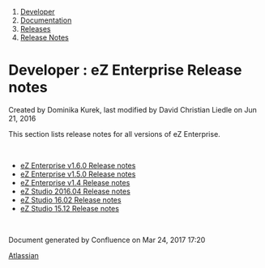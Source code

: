 1.  <span>[Developer](index.html)</span>
2.  <span>[Documentation](Documentation_31429504.html)</span>
3.  <span>[Releases](Releases_31429534.html)</span>
4.  <span>[Release Notes](Release-Notes_32867905.html)</span>

<span id="title-text"> Developer : eZ Enterprise Release notes </span>
======================================================================

Created by <span class="author"> Dominika Kurek</span>, last modified by <span class="editor"> David Christian Liedle</span> on Jun 21, 2016

This section lists release notes for all versions of eZ Enterprise.

 

-   [eZ Enterprise v1.6.0 Release notes](eZ-Enterprise-v1.6.0-Release-notes_32867577.html)
-   [eZ Enterprise v1.5.0 Release notes](eZ-Enterprise-v1.5.0-Release-notes_32114946.html)
-   [eZ Enterprise v1.4 Release notes](eZ-Enterprise-v1.4-Release-notes_32113415.html)
-   [eZ Studio 2016.04 Release notes](eZ-Studio-2016.04-Release-notes_31431648.html)
-   [eZ Studio 16.02 Release notes](eZ-Studio-16.02-Release-notes_31430131.html)
-   [eZ Studio 15.12 Release notes](eZ-Studio-15.12-Release-notes_31430118.html)

 

Document generated by Confluence on Mar 24, 2017 17:20

[Atlassian](http://www.atlassian.com/)


